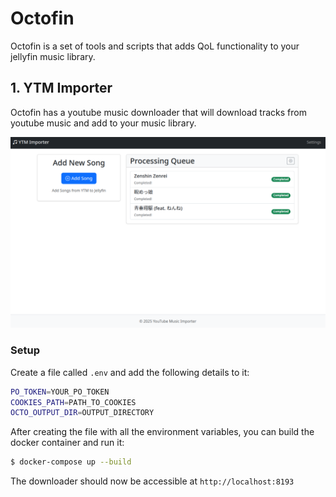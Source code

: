 # Octofin

Octofin is a set of tools and scripts that adds QoL functionality to your jellyfin music library.

## 1. YTM Importer

Octofin has a youtube music downloader that will download tracks from youtube music and add to your music library.

![youtube music importer](docs/img/1.png)

### Setup

Create a file called `.env` and add the following details to it:

```sh
PO_TOKEN=YOUR_PO_TOKEN
COOKIES_PATH=PATH_TO_COOKIES
OCTO_OUTPUT_DIR=OUTPUT_DIRECTORY
```

After creating the file with all the environment variables, you can build the docker container and run it:

```sh
$ docker-compose up --build
```

The downloader should now be accessible at `http://localhost:8193`